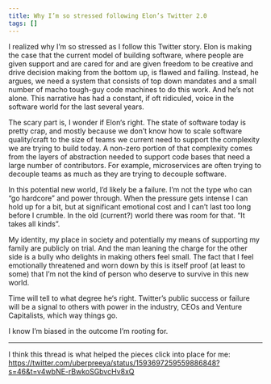 ```yaml
---
title: Why I’m so stressed following Elon’s Twitter 2.0
tags: []
---
```

I realized why I’m so stressed as I follow this Twitter story. Elon is making the case that the current model of building software, where people are given support and are cared for and are given freedom to be creative and drive decision making from the bottom up, is flawed and failing. Instead, he argues, we need a system that consists of top down mandates and a small number of macho tough-guy code machines to do this work. And he’s not alone. This narrative has had a constant, if oft ridiculed, voice in the software world for the last several years.

The scary part is, I wonder if Elon‘s right. The state of software today is pretty crap, and mostly because we don’t know how to scale software quality/craft to the size of teams we current need to support the complexity we are trying to build today. A non-zero portion of that complexity comes from the layers of abstraction needed to support code bases that need a large number of contributors. For example, microservices are often trying to decouple teams as much as they are trying to decouple software.

In this potential new world, I’d likely be a failure. I’m not the type who can “go hardcore” and power through. When the pressure gets intense I can hold up for a bit, but at significant emotional cost and I can’t last too long before I crumble. In the old (current?) world there was room for that. “It takes all kinds”.

My identity, my place in society and potentially my means of supporting my family are publicly on trial. And the man leaning the charge for the other side is a bully who delights in making others feel small. The fact that I feel emotionally threatened and worn down by this is itself proof (at least to some) that I’m not the kind of person who deserve to survive in this new world.

Time will tell to what degree he‘s right. Twitter’s public success or failure will be a signal to others with power in the industry, CEOs and Venture Capitalists, which way things go.

I know I’m biased in the outcome I’m rooting for.

---

I think this thread is what helped the pieces click into place for me: <https://twitter.com/uberpreeya/status/1593697259559886848?s=46&t=v4wbNE-rBwkoSGbvcHv8xQ>
